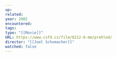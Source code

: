 ```yaml
---
up: 
related: 
year: 2002
encountered: 
tags: 
type: "[[Movie]]"
URL: https://www.csfd.cz/film/8212-8-mm/prehled/
director: "[[Joel Schumacher]]"
watched: false
---
```

